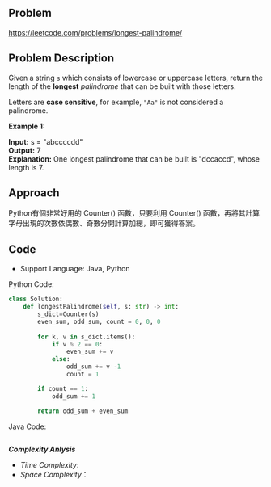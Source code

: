 ## Problem

https://leetcode.com/problems/longest-palindrome/

## Problem Description

Given a string `s` which consists of lowercase or uppercase letters, return the length of the **longest**
*palindrome* that can be built with those letters.

Letters are **case sensitive**, for example, `"Aa"` is not considered a palindrome.

 

**Example 1:**

**Input:** s = "abccccdd"  <br>
**Output:** 7  <br>
**Explanation:** One longest palindrome that can be built is "dccaccd", whose length is 7.



## Approach
Python有個非常好用的 Counter() 函數，只要利用 Counter() 函數，再將其計算字母出現的次數依偶數、奇數分開計算加總，即可獲得答案。

## Code

- Support Language: Java, Python

Python Code:

```py
class Solution:
    def longestPalindrome(self, s: str) -> int:
        s_dict=Counter(s)
        even_sum, odd_sum, count = 0, 0, 0
         
        for k, v in s_dict.items():
            if v % 2 == 0:
                even_sum += v
            else:
                odd_sum += v -1
                count = 1

        if count == 1: 
            odd_sum += 1

        return odd_sum + even_sum


```

Java Code:

```

```

**_Complexity Anlysis_**

- _Time Complexity_: 
- _Space Complexity_：
